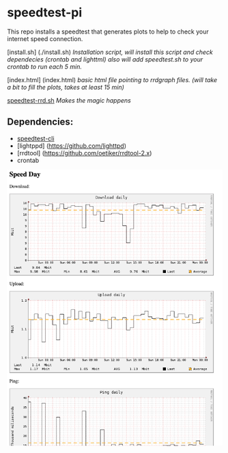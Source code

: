 # speedtest-pi

This repo installs a speedtest that generates plots to help to check your internet speed connection.

[install.sh] (./install.sh) 
*Installation script, will install this script and check dependecies (crontab and lighttml)*
*also will add speedtest.sh to your crontab to run each 5 min.*

[index.html] (index.html)
*basic html file pointing to rrdgraph files. (will take a bit to fill the plots, takes at least 15 min)*

[speedtest-rrd.sh](speedtest-rrd.sh)
*Makes the magic happens*

## Dependencies:
- [speedtest-cli](https://www.speedtest.net/pt/apps/cli) 
- [lightppd] (https://github.com/lighttpd)
- [rrdtool] (https://github.com/oetiker/rrdtool-2.x)
- crontab


![image](./images/speedtest.png)